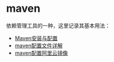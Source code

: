# maven

依赖管理工具的一种，这里记录其基本用法：

- [Maven安装与配置](./Maven安装与配置.md)
- [maven配置文件详解](./maven配置文件详解.md)
- [maven配置阿里云镜像](./maven配置阿里云镜像.md)
